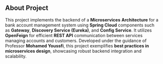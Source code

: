 ## About Project

This project implements the backend of a **Microservices** **Architecture** for a bank account management system using **Spring Cloud** components such as **Gateway**, **Discovery Service (Eureka)**, and **Config Service**. It utilizes **OpenFeign** for efficient **REST API** communication between services managing accounts and customers. Developed under the guidance of Professor **Mohamed Youssfi**, this project exemplifies **best practices in microservices design**, showcasing robust backend integration and scalability.
